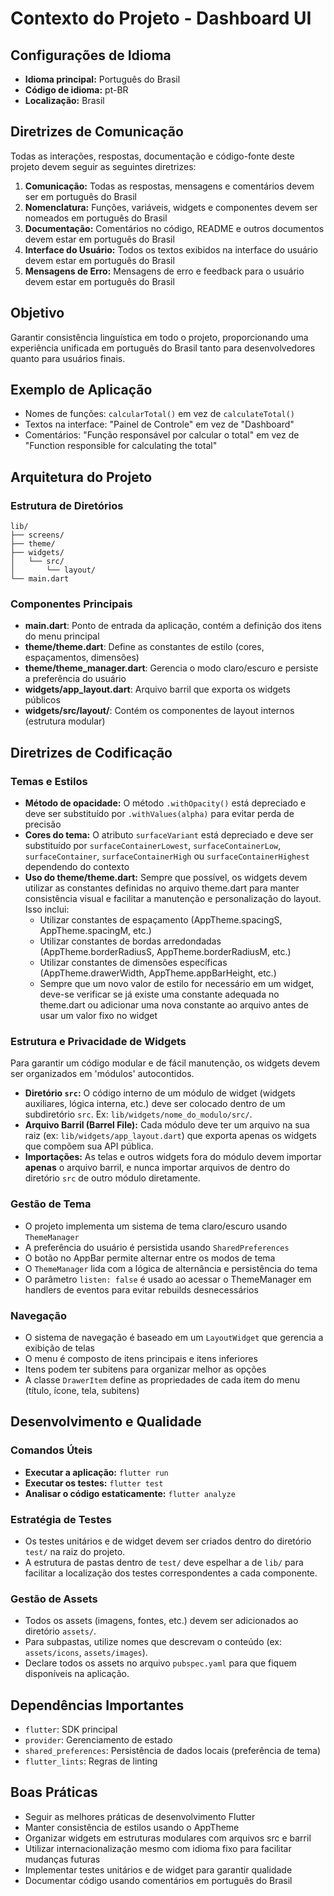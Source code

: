 # Contexto do Projeto - Dashboard UI

## Configurações de Idioma

- **Idioma principal:** Português do Brasil
- **Código de idioma:** pt-BR
- **Localização:** Brasil

## Diretrizes de Comunicação

Todas as interações, respostas, documentação e código-fonte deste projeto devem seguir as seguintes diretrizes:

1. **Comunicação:** Todas as respostas, mensagens e comentários devem ser em português do Brasil
2. **Nomenclatura:** Funções, variáveis, widgets e componentes devem ser nomeados em português do Brasil
3. **Documentação:** Comentários no código, README e outros documentos devem estar em português do Brasil
4. **Interface do Usuário:** Todos os textos exibidos na interface do usuário devem estar em português do Brasil
5. **Mensagens de Erro:** Mensagens de erro e feedback para o usuário devem estar em português do Brasil

## Objetivo

Garantir consistência linguística em todo o projeto, proporcionando uma experiência unificada em português do Brasil tanto para desenvolvedores quanto para usuários finais.

## Exemplo de Aplicação

- Nomes de funções: `calcularTotal()` em vez de `calculateTotal()`
- Textos na interface: "Painel de Controle" em vez de "Dashboard"
- Comentários: "Função responsável por calcular o total" em vez de "Function responsible for calculating the total"

## Arquitetura do Projeto

### Estrutura de Diretórios

```
lib/
├── screens/
├── theme/
├── widgets/
│   └── src/
│       └── layout/
└── main.dart
```

### Componentes Principais

- **main.dart**: Ponto de entrada da aplicação, contém a definição dos itens do menu principal
- **theme/theme.dart**: Define as constantes de estilo (cores, espaçamentos, dimensões)
- **theme/theme_manager.dart**: Gerencia o modo claro/escuro e persiste a preferência do usuário
- **widgets/app_layout.dart**: Arquivo barril que exporta os widgets públicos
- **widgets/src/layout/**: Contém os componentes de layout internos (estrutura modular)

## Diretrizes de Codificação

### Temas e Estilos

- **Método de opacidade:** O método `.withOpacity()` está depreciado e deve ser substituído por `.withValues(alpha)` para evitar perda de precisão
- **Cores do tema:** O atributo `surfaceVariant` está depreciado e deve ser substituído por `surfaceContainerLowest`, `surfaceContainerLow`, `surfaceContainer`, `surfaceContainerHigh` ou `surfaceContainerHighest` dependendo do contexto
- **Uso do theme/theme.dart:** Sempre que possível, os widgets devem utilizar as constantes definidas no arquivo theme.dart para manter consistência visual e facilitar a manutenção e personalização do layout. Isso inclui:
  - Utilizar constantes de espaçamento (AppTheme.spacingS, AppTheme.spacingM, etc.)
  - Utilizar constantes de bordas arredondadas (AppTheme.borderRadiusS, AppTheme.borderRadiusM, etc.)
  - Utilizar constantes de dimensões específicas (AppTheme.drawerWidth, AppTheme.appBarHeight, etc.)
  - Sempre que um novo valor de estilo for necessário em um widget, deve-se verificar se já existe uma constante adequada no theme.dart ou adicionar uma nova constante ao arquivo antes de usar um valor fixo no widget

### Estrutura e Privacidade de Widgets

Para garantir um código modular e de fácil manutenção, os widgets devem ser organizados em 'módulos' autocontidos.

- **Diretório `src`:** O código interno de um módulo de widget (widgets auxiliares, lógica interna, etc.) deve ser colocado dentro de um subdiretório `src`. Ex: `lib/widgets/nome_do_modulo/src/`.
- **Arquivo Barril (Barrel File):** Cada módulo deve ter um arquivo na sua raiz (ex: `lib/widgets/app_layout.dart`) que exporta apenas os widgets que compõem sua API pública.
- **Importações:** As telas e outros widgets fora do módulo devem importar **apenas** o arquivo barril, e nunca importar arquivos de dentro do diretório `src` de outro módulo diretamente.

### Gestão de Tema

- O projeto implementa um sistema de tema claro/escuro usando `ThemeManager`
- A preferência do usuário é persistida usando `SharedPreferences`
- O botão no AppBar permite alternar entre os modos de tema
- O `ThemeManager` lida com a lógica de alternância e persistência do tema
- O parâmetro `listen: false` é usado ao acessar o ThemeManager em handlers de eventos para evitar rebuilds desnecessários

### Navegação

- O sistema de navegação é baseado em um `LayoutWidget` que gerencia a exibição de telas
- O menu é composto de itens principais e itens inferiores
- Itens podem ter subitens para organizar melhor as opções
- A classe `DrawerItem` define as propriedades de cada item do menu (título, ícone, tela, subitens)

## Desenvolvimento e Qualidade

### Comandos Úteis

- **Executar a aplicação:** `flutter run`
- **Executar os testes:** `flutter test`
- **Analisar o código estaticamente:** `flutter analyze`

### Estratégia de Testes

- Os testes unitários e de widget devem ser criados dentro do diretório `test/` na raiz do projeto.
- A estrutura de pastas dentro de `test/` deve espelhar a de `lib/` para facilitar a localização dos testes correspondentes a cada componente.

### Gestão de Assets

- Todos os assets (imagens, fontes, etc.) devem ser adicionados ao diretório `assets/`.
- Para subpastas, utilize nomes que descrevam o conteúdo (ex: `assets/icons`, `assets/images`).
- Declare todos os assets no arquivo `pubspec.yaml` para que fiquem disponíveis na aplicação.

## Dependências Importantes

- `flutter`: SDK principal
- `provider`: Gerenciamento de estado
- `shared_preferences`: Persistência de dados locais (preferência de tema)
- `flutter_lints`: Regras de linting

## Boas Práticas

- Seguir as melhores práticas de desenvolvimento Flutter
- Manter consistência de estilos usando o AppTheme
- Organizar widgets em estruturas modulares com arquivos src e barril
- Utilizar internacionalização mesmo com idioma fixo para facilitar mudanças futuras
- Implementar testes unitários e de widget para garantir qualidade
- Documentar código usando comentários em português do Brasil